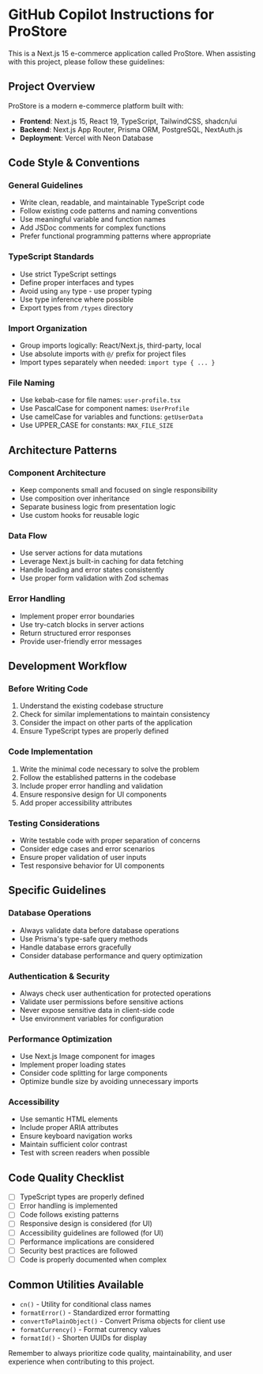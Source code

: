 # GitHub Copilot Instructions for ProStore

This is a Next.js 15 e-commerce application called ProStore. When assisting with this project, please follow these guidelines:

## Project Overview
ProStore is a modern e-commerce platform built with:
- **Frontend**: Next.js 15, React 19, TypeScript, TailwindCSS, shadcn/ui
- **Backend**: Next.js App Router, Prisma ORM, PostgreSQL, NextAuth.js
- **Deployment**: Vercel with Neon Database

## Code Style & Conventions

### General Guidelines
- Write clean, readable, and maintainable TypeScript code
- Follow existing code patterns and naming conventions
- Use meaningful variable and function names
- Add JSDoc comments for complex functions
- Prefer functional programming patterns where appropriate

### TypeScript Standards
- Use strict TypeScript settings
- Define proper interfaces and types
- Avoid using `any` type - use proper typing
- Use type inference where possible
- Export types from `/types` directory

### Import Organization
- Group imports logically: React/Next.js, third-party, local
- Use absolute imports with `@/` prefix for project files
- Import types separately when needed: `import type { ... }`

### File Naming
- Use kebab-case for file names: `user-profile.tsx`
- Use PascalCase for component names: `UserProfile`
- Use camelCase for variables and functions: `getUserData`
- Use UPPER_CASE for constants: `MAX_FILE_SIZE`

## Architecture Patterns

### Component Architecture
- Keep components small and focused on single responsibility
- Use composition over inheritance
- Separate business logic from presentation logic
- Use custom hooks for reusable logic

### Data Flow
- Use server actions for data mutations
- Leverage Next.js built-in caching for data fetching
- Handle loading and error states consistently
- Use proper form validation with Zod schemas

### Error Handling
- Implement proper error boundaries
- Use try-catch blocks in server actions
- Return structured error responses
- Provide user-friendly error messages

## Development Workflow

### Before Writing Code
1. Understand the existing codebase structure
2. Check for similar implementations to maintain consistency
3. Consider the impact on other parts of the application
4. Ensure TypeScript types are properly defined

### Code Implementation
1. Write the minimal code necessary to solve the problem
2. Follow the established patterns in the codebase
3. Include proper error handling and validation
4. Ensure responsive design for UI components
5. Add proper accessibility attributes

### Testing Considerations
- Write testable code with proper separation of concerns
- Consider edge cases and error scenarios
- Ensure proper validation of user inputs
- Test responsive behavior for UI components

## Specific Guidelines

### Database Operations
- Always validate data before database operations
- Use Prisma's type-safe query methods
- Handle database errors gracefully
- Consider database performance and query optimization

### Authentication & Security
- Always check user authentication for protected operations
- Validate user permissions before sensitive actions
- Never expose sensitive data in client-side code
- Use environment variables for configuration

### Performance Optimization
- Use Next.js Image component for images
- Implement proper loading states
- Consider code splitting for large components
- Optimize bundle size by avoiding unnecessary imports

### Accessibility
- Use semantic HTML elements
- Include proper ARIA attributes
- Ensure keyboard navigation works
- Maintain sufficient color contrast
- Test with screen readers when possible

## Code Quality Checklist
- [ ] TypeScript types are properly defined
- [ ] Error handling is implemented
- [ ] Code follows existing patterns
- [ ] Responsive design is considered (for UI)
- [ ] Accessibility guidelines are followed (for UI)
- [ ] Performance implications are considered
- [ ] Security best practices are followed
- [ ] Code is properly documented when complex

## Common Utilities Available
- `cn()` - Utility for conditional class names
- `formatError()` - Standardized error formatting
- `convertToPlainObject()` - Convert Prisma objects for client use
- `formatCurrency()` - Format currency values
- `formatId()` - Shorten UUIDs for display

Remember to always prioritize code quality, maintainability, and user experience when contributing to this project.